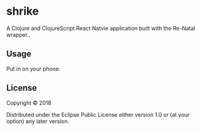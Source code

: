 # shrike

A Clojure and ClojureScript React Natvie application built with the Re-Natal wrapper..

## Usage

Put in on your phone. 

## License

Copyright © 2018

Distributed under the Eclipse Public License either version 1.0 or (at
your option) any later version.
